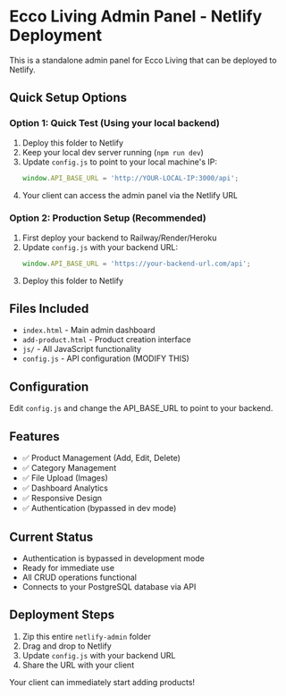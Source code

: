 # Ecco Living Admin Panel - Netlify Deployment

This is a standalone admin panel for Ecco Living that can be deployed to Netlify.

## Quick Setup Options

### Option 1: Quick Test (Using your local backend)
1. Deploy this folder to Netlify
2. Keep your local dev server running (`npm run dev`)
3. Update `config.js` to point to your local machine's IP:
   ```javascript
   window.API_BASE_URL = 'http://YOUR-LOCAL-IP:3000/api';
   ```
4. Your client can access the admin panel via the Netlify URL

### Option 2: Production Setup (Recommended)
1. First deploy your backend to Railway/Render/Heroku
2. Update `config.js` with your backend URL:
   ```javascript
   window.API_BASE_URL = 'https://your-backend-url.com/api';
   ```
3. Deploy this folder to Netlify

## Files Included
- `index.html` - Main admin dashboard
- `add-product.html` - Product creation interface
- `js/` - All JavaScript functionality
- `config.js` - API configuration (MODIFY THIS)

## Configuration
Edit `config.js` and change the API_BASE_URL to point to your backend.

## Features
- ✅ Product Management (Add, Edit, Delete)
- ✅ Category Management
- ✅ File Upload (Images)
- ✅ Dashboard Analytics
- ✅ Responsive Design
- ✅ Authentication (bypassed in dev mode)

## Current Status
- Authentication is bypassed in development mode
- Ready for immediate use
- All CRUD operations functional
- Connects to your PostgreSQL database via API

## Deployment Steps
1. Zip this entire `netlify-admin` folder
2. Drag and drop to Netlify
3. Update `config.js` with your backend URL
4. Share the URL with your client

Your client can immediately start adding products!
